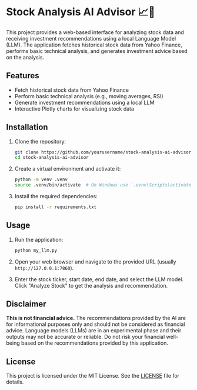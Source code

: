 # Stock Analysis AI Advisor 📈🤖

This project provides a web-based interface for analyzing stock data and receiving investment recommendations using a local Language Model (LLM). The application fetches historical stock data from Yahoo Finance, performs basic technical analysis, and generates investment advice based on the analysis.

## Features

- Fetch historical stock data from Yahoo Finance
- Perform basic technical analysis (e.g., moving averages, RSI)
- Generate investment recommendations using a local LLM
- Interactive Plotly charts for visualizing stock data

## Installation

1. Clone the repository:
    ```sh
    git clone https://github.com/yourusername/stock-analysis-ai-advisor.git
    cd stock-analysis-ai-advisor
    ```

2. Create a virtual environment and activate it:
    ```sh
    python -m venv .venv
    source .venv/bin/activate  # On Windows use `.venv\Scripts\activate`
    ```

3. Install the required dependencies:
    ```sh
    pip install -r requirements.txt
    ```

## Usage

1. Run the application:
    ```sh
    python my_llm.py
    ```

2. Open your web browser and navigate to the provided URL (usually `http://127.0.0.1:7860`).

3. Enter the stock ticker, start date, end date, and select the LLM model. Click "Analyze Stock" to get the analysis and recommendation.

## Disclaimer

**This is not financial advice.** The recommendations provided by the AI are for informational purposes only and should not be considered as financial advice. Language models (LLMs) are in an experimental phase and their outputs may not be accurate or reliable. Do not risk your financial well-being based on the recommendations provided by this application.

## License

This project is licensed under the MIT License. See the [LICENSE](LICENSE) file for details.